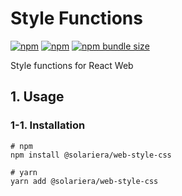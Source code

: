 # Style Functions

[![npm](https://img.shields.io/npm/v/@solariera/web-style-css)](https://www.npmjs.com/package/@solariera/web-style-css)
[![npm](https://img.shields.io/npm/dw/@solariera/web-style-css)](https://www.npmjs.com/package/@solariera/web-style-css)
[![npm bundle size](https://img.shields.io/bundlephobia/min/@solariera/web-style-css)](https://bundlephobia.com/result?p=@solariera/web-style-css)

Style functions for React Web

## 1. Usage

### 1-1. Installation

```console
# npm
npm install @solariera/web-style-css
```

```console
# yarn
yarn add @solariera/web-style-css
```
